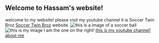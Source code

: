 ## Welcome to Hassam's website!

welcome to my website!
please visit my youtube channel it is Soccer Twin Broz [Soccer Twin Broz](http://www.youtube.com) website.
![this is a image of a soccer ball](https://www.euractiv.com/wp-content/uploads/sites/2/2014/05/soccer_ball.jpeg)
![this is my image](https://yt3.ggpht.com/a/AGF-l78WHRc__LXMHwSggPcsLGHkRBcnuZIKoQXGHA=s900-c-k-c0xffffffff-no-rj-mo)
I am the one on the right!
[this is my youtube channel!](https://www.youtube.com/channel/UCFJSP38ayhrl5xLAOIanhug)
[about me](about.md)
